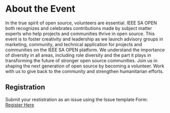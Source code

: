 # About the Event
In the true spirit of open source, volunteers are essential. IEEE SA OPEN both recognizes and celebrates contributions made by subject matter experts who help projects and communities thrive in open source. This event is to foster creativity and leadership as we launch advisory groups in marketing, community, and technical application for projects and communities on the IEEE SA OPEN platform. We understand the importance of diversity in all areas, including role diversity and the part it plays in transforming the future of stronger open source communities. Join us in shaping the next generation of open source by becoming a volunteer. Work with us to give back to the community and strengthen humanitarian efforts.

## Registration
Submit your restistration as an issue using the Issue template Form:
[Register Here](https://tinyurl.com/y5e2nkxo)
